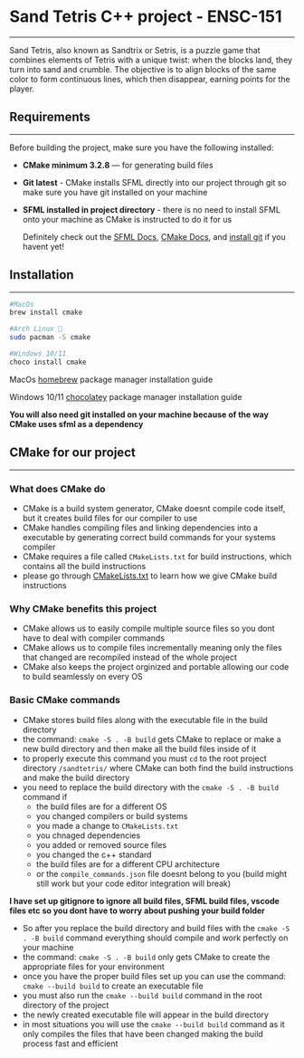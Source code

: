 # Sand Tetris C++ project - ENSC-151
---
Sand Tetris, also known as Sandtrix or Setris, is a puzzle game that combines elements of Tetris with a unique twist: when the blocks land, they turn into sand and crumble. The objective is to align blocks of the same color to form continuous lines, which then disappear, earning points for the player.


## Requirements 
---
Before building the project, make sure you have the following installed:

- **CMake minimum 3.2.8** — for generating build files
- **Git latest** - CMake installs SFML directly into our project through git so make sure you have git installed on your machine 
- **SFML installed in project directory** - there is no need to install SFML onto your machine as CMake is instructed to do it for us

    Definitely check out the [SFML Docs][sfml-docs], [CMake Docs][cmake-docs], and [install git][git-install] if you havent yet!

## Installation
---
```bash
#MacOs
brew install cmake

#Arch Linux 🐧
sudo pacman -S cmake

#Windows 10/11
choco install cmake
```
MacOs [homebrew][brew-install] package manager installation guide 

Windows 10/11 [chocolatey](https://chocolatey.org/install) package manager installation guide

**You will also need git installed on your machine because of the way CMake uses sfml as a dependency**


## CMake for our project
---

### What does CMake do

- CMake is a build system generator, CMake doesnt compile code itself, but it creates build files for our compiler to use
- CMake handles compiling files and linking dependencies into a executable by generating correct build commands for your systems compiler 
- CMake requires a file called `CMakeLists.txt` for build instructions, which contains all the build instructions
- please go through [CMakeLists.txt](sandtetris/CMakeLists.txt) to learn how we give CMake build instructions

### Why CMake benefits this project 

- CMake allows us to easily compile multiple source files so you dont have to deal with compiler commands
- CMake allows us to compile files incrementally meaning only the files that changed are recompiled instead of the whole project
- CMake also keeps the project orginized and portable allowing our code to build seamlessly on every OS

### Basic CMake commands 

- CMake stores build files along with the executable file in the build directory
- the command: `cmake -S . -B build` gets CMake to replace or make a new build directory and then make all the build files inside of it
- to properly execute this command you must `cd` to the root project directory `/sandtetris/` where CMake can both find the build instructions and make the build directory
- you need to replace the build directory with the `cmake -S . -B build` command if 
    - the build files are for a different OS
    - you changed compilers or build systems
    - you made a change to `CMakeLists.txt`
    - you chnaged dependencies
    - you added or removed source files
    - you changed the c++ standard
    - the build files are for a different CPU architecture
    - or the `compile_commands.json` file doesnt belong to you (build might still work but your code editor integration will break)

**I have set up gitignore to ignore all build files, SFML build files, vscode files etc so you dont have to worry about pushing your build folder**

- So after you replace the build directory and build files with the `cmake -S . -B build` command everything should compile and work perfectly on your machine
- the command: `cmake -S . -B build` only gets CMake to create the appropriate files for your environment
- once you have the proper build files set up you can use the command: `cmake --build build` to create an executable file
- you must also run the `cmake --build build` command in the root directory of the project 
- the newly created executable file will appear in the build directory
- in most situations you will use the `cmake --build build` command as it only compiles the files that have been changed making the build process fast and efficient    




[brew-install]: https://brew.sh/
[cmake-install]: https://cmake.org/download/
[git-install]: https://git-scm.com/install/

[sfml-docs]: https://www.sfml-dev.org/documentation/3.0.2/index.html
[cmake-docs]: https://cmake.org/cmake/help/latest/



